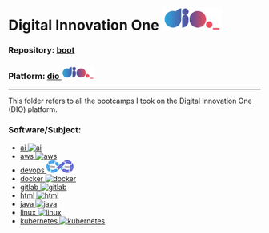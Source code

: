 # Digital Innovation One   <img src="https://github.com/PedroHeeger/main/blob/main/0-aux/logos/plataforma/dio.jpeg" alt="dio" width="auto" height="45">

### Repository: [boot](../)
### Platform: <a href="./">dio   <img src="https://github.com/PedroHeeger/main/blob/main/0-aux/logos/plataforma/dio.jpeg" alt="dio" width="auto" height="25"></a>

---

This folder refers to all the bootcamps I took on the Digital Innovation One (DIO) platform.

### Software/Subject:
- <a href="./ai/">ai    <img src="https://github.com/PedroHeeger/main/blob/main/0-aux/logos/contet/ai.jpg" alt="ai" width="auto" height="25"></a>
- <a href="./aws/">aws    <img src="https://cdn.jsdelivr.net/gh/devicons/devicon@latest/icons/amazonwebservices/amazonwebservices-original-wordmark.svg" alt="aws" width="auto" height="25"></a>
- <a href="./devops">devops   <img src="https://github.com/PedroHeeger/main/blob/main/0-aux/logos/content/devops.png" alt="devops" width="auto" height="25"></a>
- <a href="./docker">docker   <img src="https://cdn.jsdelivr.net/gh/devicons/devicon/icons/docker/docker-original.svg" alt="docker" width="auto" height="25"></a>
- <a href="./gitlab">gitlab   <img src="https://cdn.jsdelivr.net/gh/devicons/devicon/icons/gitlab/gitlab-original.svg" alt="gitlab" width="auto" height="25"></a>
- <a href="./html">html   <img src="https://cdn.jsdelivr.net/gh/devicons/devicon/icons/html5/html5-original.svg" alt="html" width="auto" height="25"></a>
- <a href="./java">java   <img src="https://cdn.jsdelivr.net/gh/devicons/devicon/icons/java/java-original.svg" alt="java" width="auto" height="25"></a>
- <a href="./linux">linux   <img src="https://cdn.jsdelivr.net/gh/devicons/devicon/icons/linux/linux-original.svg" alt="linux" width="auto" height="25"></a>
- <a href="./kubernetes">kubernetes   <img src="https://cdn.jsdelivr.net/gh/devicons/devicon/icons/kubernetes/kubernetes-plain.svg" alt="kubernetes" width="auto" height="25"></a>